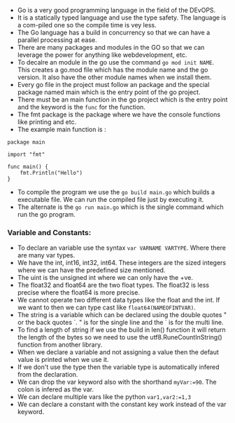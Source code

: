 * Go is a very good programming language in the field of the DEvOPS.
* It is a statically typed language and use the type safety. The language is a com-piled one so the compile time is vey less.
* The Go language has a build in concurrency so that we can have a parallel processing at ease.
* There are many packages and modules in the GO so that we can leverage the power for anything like webdevelopment, etc.
* To decalre an module in the go use the command `go mod init NAME`. This creates a go.mod file which has the module name and the go version. It also have the other module names when we install them.
* Every go file in the project must follow an package and the special package named main which is the entry point of the go project.
* There must be an main function in the go project which is the entry point and the keyword is the `func` for the function.
* The fmt package is the package where we have the console functions like printing and etc.
* The example main function is :
```
package main

import "fmt"

func main() {
	fmt.Println("Hello")
}
```
* To compile the program we use the `go build main.go` which builds a executable file. We can run the compiled file just by executing it.
* The alternate is the `go run main.go` which is the single command which run the go program.

### Variable and Constants:
* To declare an variable use the syntax `var VARNAME VARTYPE`. Where there are many var types.
* We have the int, int16, int32, int64. These integers are the sized integers where we can have the predefined size mentioned.
* The uint is the unsigned int where we can only have the +ve.
* The float32 and float64 are the two float types. The float32 is less precise where the float64 is more precise. 
* We cannot operate two different data types like the float and the int. If we want to then we can type cast like `float64(NAMEOFINTVAR)`.
* The string is a variable which can be declared using the double quotes \" or the back quotes \`. \" is for the single line and the \` is for the multi line.
* To find a length of string if we use the build in len() function it will return the length of the bytes so we need to use the utf8.RuneCountInString() function from another library.
* When we declare a variable and not assigning a value then the defaut value is printed when we use it.
* If we don't use the type then the variable type is automatically infered from the declaration.
* We can drop the var keyword also with the shorthand `myVar:=90`. The colon is infered as the var.
* We can declare multiple vars like the python `var1,var2:=1,3`
* We can declare a constant with the constant key work instead of the var keyword.


